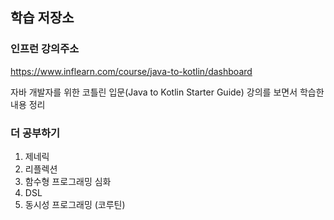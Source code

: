 
## 학습 저장소

### 인프런 강의주소
https://www.inflearn.com/course/java-to-kotlin/dashboard

자바 개발자를 위한 코틀린 입문(Java to Kotlin Starter Guide)
강의를 보면서 학습한 내용 정리

### 더 공부하기
1. 제네릭
2. 리플렉션
3. 함수형 프로그래밍 심화
4. DSL
5. 동시성 프로그래밍 (코루틴)